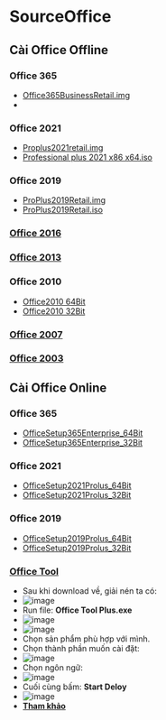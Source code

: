 # SourceOffice #
## Cài Office Offline ##
### Office 365 ###
  - [Office365BusinessRetail.img](https://bsthanh-my.sharepoint.com/:u:/g/personal/0914678254_bsthanh_onmicrosoft_com/EccgYM5ofaxMtKFCxmZ_6UIBoIIFothbk1r1MX7jY8PhMg?e=CovnOg)
  - 
### Office 2021 ###
  - [Proplus2021retail.img](https://bsthanh-my.sharepoint.com/:u:/g/personal/0914678254_bsthanh_onmicrosoft_com/EXf8X5BidaVEvl6mMPkv0vkBpvqHaUUJ5tc-yE9yfmghIw?e=esNq01)
  - [Professional plus 2021 x86 x64.iso](https://bsthanh-my.sharepoint.com/:u:/g/personal/0914678254_bsthanh_onmicrosoft_com/EXiGwcp2FV5IkwMqbgz_vuMByjQHiB7t2nbSF4osVSPD6A?e=LcufFG)
### Office 2019 ###
  - [ProPlus2019Retail.img](https://bsthanh-my.sharepoint.com/:u:/g/personal/0914678254_bsthanh_onmicrosoft_com/ES91JiogdSpBpVXGLjnUDkEBemmoFsVspOHY3JPHQ9z2kQ?e=qHLVnY)
  - [ProPlus2019Retail.iso](https://bsthanh-my.sharepoint.com/:u:/g/personal/0914678254_bsthanh_onmicrosoft_com/EVzsWWwrfyZEgGgvo8TlzbEBEWUI3EIG7myUZG4axWS_6w?e=fjCkCl)
### [Office 2016](https://drive.google.com/file/d/1wQuvn0tpYNBSFzVH3pGeWv479ZDpmUPs/view?usp=sharing) ###
### [Office 2013](https://bsthanh-my.sharepoint.com/:u:/g/personal/0914678254_bsthanh_onmicrosoft_com/EaWJKIXlU7pDif-a2n2TO60BJaLdpQhMFxk7bYrsEt6uBA?e=w2UQdQ) ###
### Office 2010 ###
  - [Office2010 64Bit](https://drive.google.com/file/d/1yI6rQJh6bDZ7GpgykVvpZcwYHkFZr-0J/view?usp=sharing)
  - [Office2010 32Bit]()
### [Office 2007](https://drive.google.com/file/d/1hYt1IlHTs7_c2IRhHHiA5KyKB3rMuaQb/view?usp=sharing) ###
### [Office 2003](https://drive.google.com/file/d/110o-YDBOUF-QX61KlWDC4j_9pdFJFs0q/view?usp=sharing) ###

## Cài Office Online ##
### Office 365 ###
  - [OfficeSetup365Enterprise_64Bit](https://bsthanh-my.sharepoint.com/:u:/g/personal/0914678254_bsthanh_onmicrosoft_com/EUWvOWdBd-tIigzy8kbdXFIBMGjogBvl7VtDztSVsBQJLA?e=9DPrYs)
  - [OfficeSetup365Enterprise_32Bit](https://bsthanh-my.sharepoint.com/:u:/g/personal/0914678254_bsthanh_onmicrosoft_com/EdAEedKN5YVEkQ1CSMScrx4B11OOJBWdVbbqv8UdTjPfRA?e=CQIjgS)
### Office 2021 ###
  - [OfficeSetup2021Prolus_64Bit](https://bsthanh-my.sharepoint.com/:u:/g/personal/0914678254_bsthanh_onmicrosoft_com/EX_zisqH3qtAsqlEenCXnLIBuCD3CP5wpdTp2bg1obHuOw?e=IPIK3d)
  - [OfficeSetup2021Prolus_32Bit](https://bsthanh-my.sharepoint.com/:u:/g/personal/0914678254_bsthanh_onmicrosoft_com/EYgjPOD-A6xGpR8FhA8QHtMByONIiAzb_6T3kLjEvVf6Qg?e=bFzpfZ)
### Office 2019 ###
  - [OfficeSetup2019Prolus_64Bit](https://bsthanh-my.sharepoint.com/:u:/g/personal/0914678254_bsthanh_onmicrosoft_com/ES4jTNcE7cBOuky8kLAz02ABWA6o27MRSmaSkjAwngT8HA?e=UlCMCM)
  - [OfficeSetup2019Prolus_32Bit](https://bsthanh-my.sharepoint.com/:u:/g/personal/0914678254_bsthanh_onmicrosoft_com/EQEPgo_bhANKiMYnHY9cWDkBozCzvqQRWgjnU3wA2flceg?e=Nn3zYR)
### [Office Tool](https://otp.landian.vip/en-us/download.html) ###
  - Sau khi download về, giải nén ta có:
  - ![image](https://github.com/BsNgChiThanh/SourceOffice/assets/82578024/78f15d4d-1f26-44bc-ae3b-b89215f78744)
  - Run file: **Office Tool Plus.exe**
  - ![image](https://github.com/BsNgChiThanh/SourceOffice/assets/82578024/1fc75cba-a6fc-4bc9-800a-8daa296596fe)
  - ![image](https://github.com/BsNgChiThanh/SourceOffice/assets/82578024/e60cc67c-3d59-47bc-9d75-66c4d20a5b33)
  - Chọn sản phẩm phù hợp với mình.
  - Chọn thành phần muốn cài đặt:
  - ![image](https://github.com/BsNgChiThanh/SourceOffice/assets/82578024/60f07f99-be0d-41a6-a8ff-0b956a5b6b73)
  - Chọn ngôn ngữ:
  - ![image](https://github.com/BsNgChiThanh/SourceOffice/assets/82578024/c84706f1-1b3a-43f9-bc35-6ee74ed7562d)
  - Cuối cùng bấm: **Start Deloy**
  - ![image](https://github.com/BsNgChiThanh/SourceOffice/assets/82578024/58daa00f-6264-41c6-9e8e-627551aaa822)
  - **[Tham khảo](https://anh-dv.com/tien-ich-van-phong/cach-tuy-chon-thanh-phan-khi-cai-dat-office-2019-office-365-online)**
